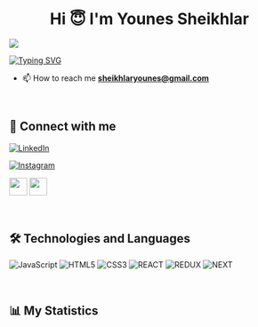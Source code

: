 

<h1 align="center">Hi 😇  I'm Younes Sheikhlar</h1>



<!-- ![](https://komarev.com/ghpvc/?username=sadafamininia99) -->
![](https://komarev.com/ghpvc/?username=sadafamininia99&label=PROFILE+VIEWS)

[![Typing SVG](https://readme-typing-svg.herokuapp.com?size=19&color=0F9DAE&background=FF2C0000&multiline=true&lines=Frontend+Developer)](https://git.io/typing-svg)


  



- 📫 How to reach me **sheikhlaryounes@gmail.com**

<!-- - ⚡ Fun fact :- music and code are the reasons to live. -->

<br>

## 📠 Connect with me

<p align="left">
  <a href="https://www.linkedin.com/in/younes-sheikhlaer-604160106/" target="blank">

![LinkedIn](https://img.shields.io/badge/LinkedIn-0077B5?style=for-the-badge&logo=linkedin&logoColor=white)
</a>
<a href="https://www.instagram.com/o10110101/" target="blank">

![Instagram](https://img.shields.io/badge/Instagram-E4405F?style=for-the-badge&logo=instagram&logoColor=white)
</a>



</p>


<p align="left"> <a href="https://www.codepen.io/siryounes" target="_blank" rel="noreferrer"><img class='text-light' src="https://raw.githubusercontent.com/danielcranney/readme-generator/main/public/icons/socials/codepen.svg" width="32" height="32"  style='color :red'/></a> <a href="https://www.github.com/Younes-sh" target="_blank" rel="noreferrer"><img src="https://raw.githubusercontent.com/danielcranney/readme-generator/main/public/icons/socials/github.svg" width="32" height="32" /></a>&nbsp; </p>

<br>

## 🛠 Technologies and Languages

<p align="left">

![JavaScript](https://img.shields.io/badge/JavaScript-323330?style=for-the-badge&logo=javascript&logoColor=F7DF1E)
![HTML5](https://img.shields.io/badge/HTML5-E34F26?style=for-the-badge&logo=html5&logoColor=white)
![CSS3](https://img.shields.io/badge/CSS3-1572B6?style=for-the-badge&logo=css3&logoColor=white)
![REACT](https://img.shields.io/badge/React-20232A?style=for-the-badge&logo=react&logoColor=61DAFB)
![REDUX](https://img.shields.io/badge/Redux-593D88?style=for-the-badge&logo=redux&logoColor=white)
![NEXT](https://img.shields.io/badge/next.js-000000?style=for-the-badge&logo=nextdotjs&logoColor=white)

</p>

<br>

## 📊 My Statistics



